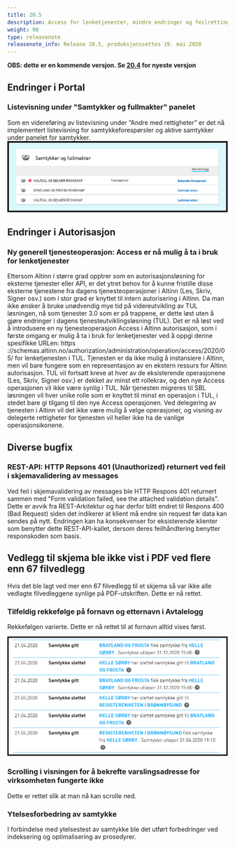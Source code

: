 ```yaml
---
title: 20.5
description: Access for lenketjenester, mindre endringer og feilrettinger
weight: 90
type: releasenote
releasenote_info: Release 20.5, produksjonssettes 19. mai 2020
--- 
```

**OBS: dette er en kommende versjon. Se [20.4](../20-4) for nyeste versjon**

## Endringer i Portal

### Listevisning under "Samtykker og fullmakter" panelet

Som en videreføring av listevisning under “Andre med rettigheter” er det nå implementert listevisning for samtykkeforespørsler og aktive samtykker under panelet for samtykker.
![Ny listevisning](listevisning2.png "Ny listevisning")

## Endringer i Autorisasjon

### Ny generell tjenesteoperasjon: Access er nå mulig å ta i bruk for lenketjenester

Ettersom Altinn i større grad opptrer som en autorisasjonsløsning for eksterne tjenester eller API, er det ytret behov for å kunne fristille disse eksterne tjenestene fra dagens tjenesteoperasjoner i Altinn (Les, Skriv, Signer osv.) som i stor grad er knyttet til intern autorisering i Altinn. Da man ikke ønsker å bruke unødvendig mye tid på videreutvikling av TUL løsningen, nå som tjenester 3.0 som er på trappene, er dette løst uten å gjøre endringer i dagens tjenesteutviklingsløsning (TUL). Det er nå løst ved å introdusere en ny tjenesteoperasjon Access i Altinn autorisasjon, som i første omgang er mulig å ta i bruk for lenketjenester ved å oppgi denne spesifikke URLen: https​://schemas.altinn.no/authorization/administration/operation/access/2020/05/ for lenketjenesten i TUL. Tjenesten er da ikke mulig å instansiere i Altinn, men vil bare fungere som en representasjon av en ekstern ressurs for Altinn autorisasjon. TUL vil fortsatt kreve at hver av de eksisterende operasjonene (Les, Skriv, Signer osv.) er dekket av minst ett rollekrav, og den nye Access operasjonen vil ikke være synlig i TUL.
Når tjenesten migreres til SBL løsningen vil hver unike rolle som er knyttet til minst en operasjon i TUL, i stedet bare gi tilgang til den nye Access operasjonen. Ved delegering av tjenesten i Altinn vil det ikke være mulig å velge operasjoner, og visning av delegerte rettigheter for tjenesten vil heller ikke ha de vanlige operasjonsikonene.

## Diverse bugfix

### REST-API: HTTP Repsons 401 (Unauthorized) returnert ved feil i skjemavalidering av messages

Ved feil i skjemavalidering av messages ble HTTP Respons 401 returnert sammen med "Form validation failed, see the attached validation details". Dette er avvik fra REST-Arkitektur og har derfor blitt endret til Respons 400 (Bad Request) siden det indikerer at klient må endre sin request før data kan sendes på nytt. Endringen kan ha konsekvenser for eksisterende klienter som benytter dette REST-API-kallet, dersom deres feilhåndtering benytter responskoden som basis.

## Vedlegg til skjema ble ikke vist i PDF ved flere enn 67 filvedlegg

Hvis det ble lagt ved mer enn 67 filvedlegg til et skjema så var ikke alle vedlagte filvedleggene synlige på PDF-utskriften. Dette er nå rettet.

### Tilfeldig rekkefølge på fornavn og etternavn i Avtalelogg

Rekkefølgen varierte. Dette er nå rettet til at fornavn alltid vises først.

![Ny visning](samtykke1.png "Ny visning")

### Scrolling i visningen for å bekrefte varslingsadresse for virksomheten fungerte ikke

Dette er rettet slik at man nå kan scrolle ned.

### Ytelsesforbedring av samtykke

 I forbindelse med ytelsestest av samtykke ble det utført forbedringer ved indeksering og optimalisering av prosedyrer.
